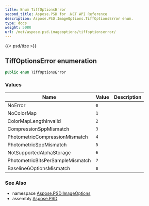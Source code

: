 ```yaml
---
title: Enum TiffOptionsError
second_title: Aspose.PSD for .NET API Reference
description: Aspose.PSD.ImageOptions.TiffOptionsError enum. 
type: docs
weight: 5080
url: /net/aspose.psd.imageoptions/tiffoptionserror/
---
```

{{< psd/tize >}}
## TiffOptionsError enumeration

```csharp
public enum TiffOptionsError
```

### Values

| Name | Value | Description |
| --- | --- | --- |
| NoError | `0` |  |
| NoColorMap | `1` |  |
| ColorMapLengthInvalid | `2` |  |
| CompressionSppMismatch | `3` |  |
| PhotometricCompressionMismatch | `4` |  |
| PhotometricSppMismatch | `5` |  |
| NotSupportedAlphaStorage | `6` |  |
| PhotometricBitsPerSampleMismatch | `7` |  |
| Baseline6OptionsMismatch | `8` |  |

### See Also

* namespace [Aspose.PSD.ImageOptions](../../aspose.psd.imageoptions/)
* assembly [Aspose.PSD](../../)



